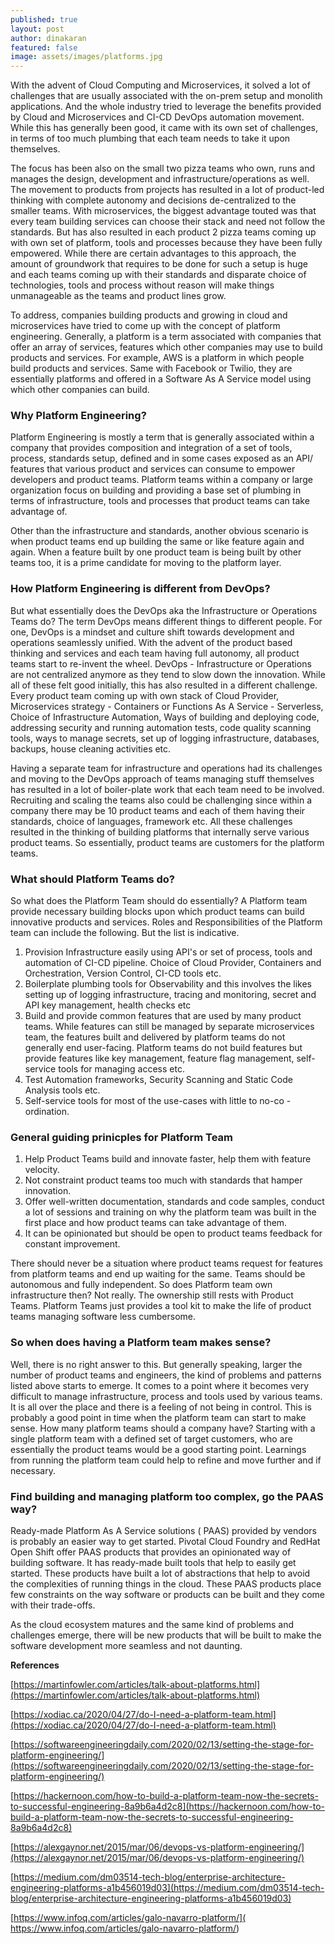 ```yaml
---
published: true
layout: post
author: dinakaran
featured: false
image: assets/images/platforms.jpg
---
```


With the advent of Cloud Computing and Microservices, it solved a lot of challenges that are usually associated with the on-prem setup and monolith applications. And the whole industry tried to leverage the benefits provided by Cloud and Microservices and CI-CD DevOps automation movement. While this has generally been good, it came with its own set of challenges, in terms of too much plumbing that each team needs to take it upon themselves.


The focus has been also on the small two pizza teams who own, runs and manages the design, development and infrastructure/operations as well. The movement to products from projects has resulted in a lot of product-led thinking with complete autonomy and decisions de-centralized to the smaller teams. With microservices, the biggest advantage touted was that every team building services can choose their stack and need not follow the standards. But has also resulted in each product 2 pizza teams coming up with own set of platform, tools and processes because they have been fully empowered. While there are certain advantages to this approach, the amount of groundwork that requires to be done for such a setup is huge and each teams coming up with their standards and disparate choice of technologies, tools and process without reason will make things unmanageable as the teams and product lines grow. 

To address, companies building products and growing in cloud and microservices have tried to come up with the concept of platform engineering. Generally, a platform is a term associated with companies that offer an array of services, features which other companies may use to build products and services. For example, AWS is a platform in which people build products and services. Same with Facebook or Twilio, they are essentially platforms and offered in a Software As A Service model using which other companies can build.

### Why Platform Engineering?

Platform Engineering is mostly a term that is generally associated within a company that provides composition and integration of a set of tools, process, standards setup, defined and in some cases exposed as an API/ features that various product and services can consume to empower developers and product teams. Platform teams within a company or large organization focus on building and providing a base set of plumbing in terms of infrastructure, tools and processes that product teams can take advantage of. 

Other than the infrastructure and standards, another obvious scenario is when product teams end up building the same or like feature again and again. When a feature built by one product team is being built by other teams too, it is a prime candidate for moving to the platform layer. 

### How Platform Engineering is different from DevOps? 

But what essentially does the DevOps aka the Infrastructure or Operations Teams do? The term DevOps means different things to different people. For one, DevOps is a mindset and culture shift towards development and operations seamlessly unified. With the advent of the product based thinking and services and each team having full autonomy, all product teams start to re-invent the wheel. DevOps - Infrastructure or Operations are not centralized anymore as they tend to slow down the innovation. While all of these felt good initially, this has also resulted in a different challenge. Every product team coming up with own stack of Cloud Provider, Microservices strategy - Containers or Functions As A Service - Serverless, Choice of Infrastructure Automation, Ways of building and deploying code, addressing security and running automation tests, code quality scanning tools, ways to manage secrets, set up of logging infrastructure, databases, backups, house cleaning activities etc. 

Having a separate team for infrastructure and operations had its challenges and moving to the DevOps approach of teams managing stuff themselves has resulted in a lot of boiler-plate work that each team need to be involved. Recruiting and scaling the teams also could be challenging since within a company there may be 10 product teams and each of them having their standards, choice of languages, framework etc. All these challenges resulted in the thinking of building platforms that internally serve various product teams. So essentially, product teams are customers for the platform teams. 


### What should Platform Teams do?

So what does the Platform Team should do essentially? A Platform team provide necessary building blocks upon which product teams can build innovative products and services.  Roles and Responsibilities of the Platform team can include the following. But the list is indicative.

1. Provision Infrastructure easily using API's or set of process, tools and automation of CI-CD pipeline. Choice of Cloud Provider, Containers and Orchestration, Version Control, CI-CD tools etc. 
2. Boilerplate plumbing tools for Observability and this involves the likes setting up of logging infrastructure, tracing and monitoring, secret and API key management, health checks etc 
3. Build and provide common features that are used by many product teams. While features can still be managed by separate microservices team, the features built and delivered by platform teams do not generally end user-facing. Platform teams do not build features but provide features like key management, feature flag management, self-service tools for managing access etc.
4. Test Automation frameworks, Security Scanning and Static Code Analysis tools etc.
5. Self-service tools for most of the use-cases with little to no-co -ordination. 


### General guiding prinicples for Platform Team

1. Help Product Teams build and innovate faster, help them with feature velocity.
2. Not constraint product teams too much with standards that hamper innovation. 
3. Offer well-written documentation, standards and code samples, conduct a lot of sessions and training on why the platform team was built in the first place and how product teams can take advantage of them. 
4. It can be opinionated but should be open to product teams feedback for constant improvement. 

There should never be a situation where product teams request for features from platform teams and end up waiting for the same. Teams should be autonomous and fully independent. So does Platform team own infrastructure then? Not really. The ownership still rests with Product Teams. Platform Teams just provides a tool kit to make the life of product teams managing software less cumbersome. 


### So when does having a Platform team makes sense?

Well, there is no right answer to this. But generally speaking, larger the number of product teams and engineers, the kind of problems and patterns listed above starts to emerge. It comes to a point where it becomes very difficult to manage infrastructure, process and tools used by various teams. It is all over the place and there is a feeling of not being in control. This is probably a good point in time when the platform team can start to make sense. How many platform teams should a company have? Starting with a single platform team with a defined set of target customers, who are essentially the product teams would be a good starting point. Learnings from running the platform team could help to refine and move further and if necessary.

### Find building and managing platform too complex, go the PAAS way?

Ready-made Platform As A Service solutions ( PAAS) provided by vendors is probably an easier way to get started. Pivotal Cloud Foundry and RedHat Open Shift offer PAAS products that provides an opinionated way of building software. It has ready-made built tools that help to easily get started. These products have built a lot of abstractions that help to avoid the complexities of running things in the cloud. These PAAS products place few constraints on the way software or products can be built and they come with their trade-offs. 

As the cloud ecosystem matures and the same kind of problems and challenges emerge, there will be new products that will be built to make the software development more seamless and not daunting.          

**References**

[https://martinfowler.com/articles/talk-about-platforms.html](https://martinfowler.com/articles/talk-about-platforms.html)

[https://xodiac.ca/2020/04/27/do-I-need-a-platform-team.html](https://xodiac.ca/2020/04/27/do-I-need-a-platform-team.html)

[https://softwareengineeringdaily.com/2020/02/13/setting-the-stage-for-platform-engineering/](https://softwareengineeringdaily.com/2020/02/13/setting-the-stage-for-platform-engineering/)

[https://hackernoon.com/how-to-build-a-platform-team-now-the-secrets-to-successful-engineering-8a9b6a4d2c8](https://hackernoon.com/how-to-build-a-platform-team-now-the-secrets-to-successful-engineering-8a9b6a4d2c8)

[https://alexgaynor.net/2015/mar/06/devops-vs-platform-engineering/](https://alexgaynor.net/2015/mar/06/devops-vs-platform-engineering/)

[https://medium.com/dm03514-tech-blog/enterprise-architecture-engineering-platforms-a1b456019d03](https://medium.com/dm03514-tech-blog/enterprise-architecture-engineering-platforms-a1b456019d03)


[https://www.infoq.com/articles/galo-navarro-platform/]( https://www.infoq.com/articles/galo-navarro-platform/)
